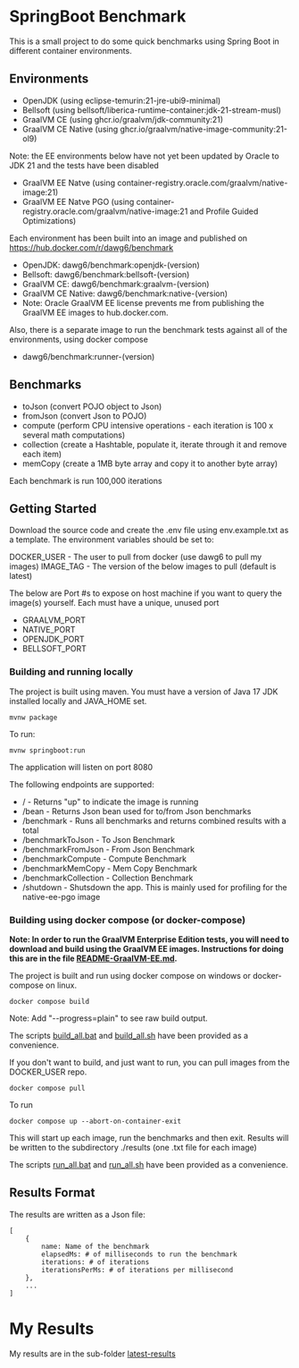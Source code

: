# SpringBoot Benchmark

This is a small project to do some quick benchmarks using Spring Boot in different container environments.

## Environments

- OpenJDK (using eclipse-temurin:21-jre-ubi9-minimal)
- Bellsoft (using bellsoft/liberica-runtime-container:jdk-21-stream-musl)
- GraalVM CE (using ghcr.io/graalvm/jdk-community:21)
- GraalVM CE Native (using ghcr.io/graalvm/native-image-community:21-ol9)

Note: the EE environments below have not yet been updated by Oracle to JDK 21 and the tests have been disabled

- GraalVM EE Natve (using container-registry.oracle.com/graalvm/native-image:21)
- GraalVM EE Natve PGO (using container-registry.oracle.com/graalvm/native-image:21 and Profile Guided Optimizations)

Each environment has been built into an image and published on https://hub.docker.com/r/dawg6/benchmark

- OpenJDK: dawg6/benchmark:openjdk-(version)
- Bellsoft: dawg6/benchmark:bellsoft-(version)
- GraalVM CE: dawg6/benchmark:graalvm-(version)
- GraalVM CE Native: dawg6/benchmark:native-(version)
- Note: Oracle GraalVM EE license prevents me from publishing the GraalVM EE images to hub.docker.com.

Also, there is a separate image to run the benchmark tests against all of the environments, using docker compose

- dawg6/benchmark:runner-(version)

## Benchmarks

- toJson (convert POJO object to Json)
- fromJson (convert Json to POJO)
- compute (perform CPU intensive operations - each iteration is 100 x several math computations)
- collection (create a Hashtable, populate it, iterate through it and remove each item)
- memCopy (create a 1MB byte array and copy it to another byte array)

Each benchmark is run 100,000 iterations

## Getting Started

Download the source code and create the .env file using env.example.txt as a template. The environment variables should be set to:

DOCKER_USER - The user to pull from docker (use dawg6 to pull my images)
IMAGE_TAG - The version of the below images to pull (default is latest)

The below are Port #s to expose on host machine if you want to query the image(s) yourself. Each must have a unique, unused port

- GRAALVM_PORT 
- NATIVE_PORT 
- OPENJDK_PORT
- BELLSOFT_PORT

### Building and running locally

The project is built using maven. You must have a version of Java 17 JDK installed locally and JAVA_HOME set.

    mvnw package

To run:

    mvnw springboot:run

The application will listen on port 8080

The following endpoints are supported:

- / - Returns "up" to indicate the image is running
- /bean - Returns Json bean used for to/from Json benchmarks
- /benchmark - Runs all benchmarks and returns combined results with a total
- /benchmarkToJson - To Json Benchmark
- /benchmarkFromJson - From Json Benchmark
- /benchmarkCompute - Compute Benchmark
- /benchmarkMemCopy - Mem Copy Benchmark
- /benchmarkCollection - Collection Benchmark
- /shutdown - Shutsdown the app. This is mainly used for profiling for the native-ee-pgo image

### Building using docker compose (or docker-compose)

**Note: In order to run the GraalVM Enterprise Edition tests, you will need to download and build using the GraalVM EE images. Instructions for doing this are in the file [README-GraalVM-EE.md](README-GraalVM-EE.md).**

The project is built and run using docker compose on windows or docker-compose on linux.

    docker compose build

Note: Add "--progress=plain" to see raw build output.

The scripts [build_all.bat](build_all.bat) and [build_all.sh](build_all.sh) have been provided as a convenience.

If you don't want to build, and just want to run, you can pull images from the DOCKER_USER repo.

    docker compose pull

To run

    docker compose up --abort-on-container-exit

This will start up each image, run the benchmarks and then exit. Results will be written to the subdirectory ./results (one .txt file for each image)

The scripts [run_all.bat](run_all.bat) and [run_all.sh](run_all.sh) have been provided as a convenience.

## Results Format

The results are written as a Json file:

    [
        {
            name: Name of the benchmark
            elapsedMs: # of milliseconds to run the benchmark
            iterations: # of iterations
            iterationsPerMs: # of iterations per millisecond
        },
        ...
    ]

# My Results

My results are in the sub-folder [latest-results](latest-results/)
